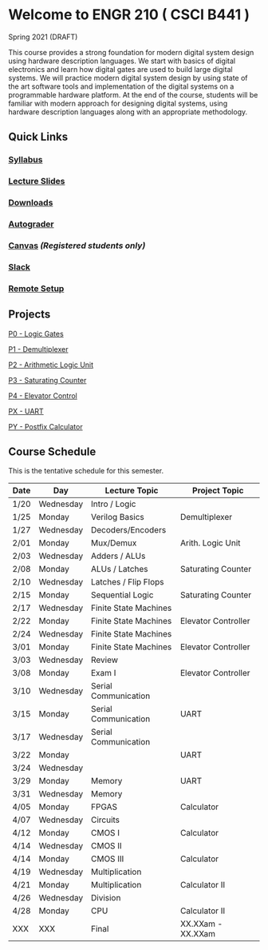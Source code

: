 
# Welcome to ENGR 210 ( CSCI B441 )

Spring 2021 (DRAFT)

This course provides a strong foundation for modern digital system design using hardware description languages. We start with basics of digital electronics and learn how digital gates are used to build large digital systems. We will practice modern digital system design by using state of the art software tools and implementation of the digital systems on a programmable hardware platform.  At the end of the course, students will be familiar with modern approach for designing digital systems, using hardware description languages along with an appropriate methodology.

## Quick Links

### [Syllabus](syllabus.md)

### [Lecture Slides](http://github.com/engr210/lecture_slides)

### [Downloads](http://github.com/engr210/downloads) 

### [Autograder](https://autograder.sice.indiana.edu) 

### [Canvas](https://iu.instructure.com/courses/1947790) _(Registered students only)_

### [Slack](http://engr210.github.io) 

### [Remote Setup](https://uisapp2.iu.edu/confluence-prd/pages/viewpage.action?pageId=280461906)
<!--
[RED Desktop](https://docs.google.com/document/d/1GuOK0B6Irj_u6LjxMiwTBXgFvxtb-kuTXEFyj7-wQYI)
-->

## Projects

<!-- [P0 - Vivado
Tutorial](https://docs.google.com/document/d/1ydtvsCJaGSUWNMd3byvegsMfa6kRY8q1nOXQNVc5FVE)
-->

[P0 - Logic Gates](https://docs.google.com/document/d/1OZPhRJoNW6variLEV1iyCQ5HWxGvJrfiC3c3eMZx8vo)

[P1 - Demultiplexer](https://docs.google.com/document/d/1o02Y2rexq2IHROQaUYS6GD_TwUbfTaikeP8ysp6FJi8)

[P2 - Arithmetic Logic Unit](https://docs.google.com/document/d/1uhQR3LDZLIDAheTqNy58HJ456uEFfEh4IH7j1ZReyHM/edit?usp=sharing)

<!-- [P3 - Countdown
Timer](https://docs.google.com/document/d/1HnWBiIqMQZvTv-P2DLUMM38fX2hg8FhBwA005HwC-YI/edit?usp=sharing)
-->
[P3 - Saturating Counter](https://docs.google.com/document/d/1JLgk0VguSrih_h3BsMyMtInTJ4Qrl--Hv2jkxK4chZw)

[P4 - Elevator Control](https://docs.google.com/document/d/1IdqlRf4rqOpv0cBeurJ29rpMXwudnfIx8i1Z8IPmqxI/edit?usp=sharing)

[PX - UART](https://docs.google.com/document/d/1dxm55Ct0wDpdce9y02u2D1DiFJ1YpZUdxzTfeGLi05A/edit?usp=sharing)

[PY - Postfix Calculator](https://docs.google.com/document/d/1ApDEDIPBYUmE_dggMogTmvb7Bb1qxodMbxjTzoPfIqs/edit?usp=sharing)


## Course Schedule

This is the tentative schedule for this semester.

| Date  |   Day     | Lecture Topic         |  Project Topic    | 
| --    |  -----    |   -----               |     -----         | 
| 1/20  | Wednesday | Intro / Logic         |                   |
| 1/25  | Monday    | Verilog Basics        | Demultiplexer     |
| 1/27  | Wednesday | Decoders/Encoders     |                   |
| 2/01  | Monday    | Mux/Demux             | Arith. Logic Unit | 
| 2/03  | Wednesday | Adders / ALUs         |                   |
| 2/08  | Monday    | ALUs / Latches        | Saturating Counter|
| 2/10  | Wednesday | Latches / Flip Flops  |                   |
| 2/15  | Monday    | Sequential Logic      | Saturating Counter| 
| 2/17  | Wednesday | Finite State Machines |                   |
| 2/22  | Monday    | Finite State Machines | Elevator Controller | 
| 2/24  | Wednesday | Finite State Machines |                   |
| 3/01  | Monday    | Finite State Machines | Elevator Controller |
| 3/03  | Wednesday | Review                |                   |
| 3/08  | Monday    | Exam I                | Elevator Controller |
| 3/10  | Wednesday | Serial Communication  |                   |
| 3/15  | Monday    | Serial Communication  | UART              |
| 3/17  | Wednesday | Serial Communication  |                   |
| 3/22  | Monday    |                       | UART              |
| 3/24  | Wednesday |                       |                   | 
| 3/29  | Monday    | Memory                | UART              |
| 3/31  | Wednesday | Memory                |                   |
| 4/05  | Monday    | FPGAS                 | Calculator        | 
| 4/07  | Wednesday | Circuits              |                   |
| 4/12  | Monday    | CMOS I                | Calculator        |
| 4/14  | Wednesday | CMOS II               |                   |
| 4/14  | Monday    | CMOS III              | Calculator        |
| 4/19  | Wednesday | Multiplication        |                  |
| 4/21  | Monday    | Multiplication        | Calculator II     |
| 4/26  | Wednesday | Division              |                   | 
| 4/28  | Monday    | CPU                   | Calculator II     | 
| XXX   | XXX       | Final                 | XX.XXam - XX.XXam | 
